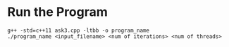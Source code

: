 # Run the Program
```
g++ -std=c++11 ask3.cpp -ltbb -o program_name
./program_name <input_filename> <num of iterations> <num of threads>

```